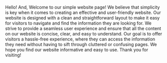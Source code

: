 Hello! And, Welcome to our simple website page! We believe that simplicity is key when it comes to creating an effective and user-friendly website. Our website is designed with a clean and straightforward layout to make it easy for visitors to navigate and find the information they are looking for. We strive to provide a seamless user experience and ensure that all the content on our website is concise, clear, and easy to understand. Our goal is to offer visitors a hassle-free experience, where they can access the information they need without having to sift through cluttered or confusing pages. We hope you find our website informative and easy to use. Thank you for visiting!
